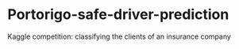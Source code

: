 # Portorigo-safe-driver-prediction
Kaggle competition: classifying the clients of an insurance company
